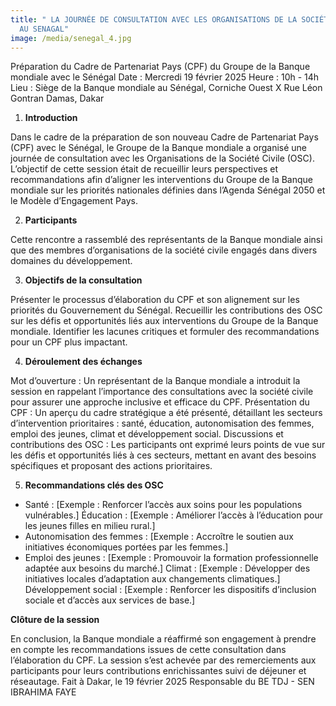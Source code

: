 ```yaml
---
title: " LA JOURNÉE DE CONSULTATION AVEC LES ORGANISATIONS DE LA SOCIÉTÉ CIVILE
  AU SENAGAL"
image: /media/senegal_4.jpg
---
```

Préparation du Cadre de Partenariat Pays (CPF) du Groupe de la Banque mondiale avec le Sénégal
Date : Mercredi 19 février 2025 Heure : 10h - 14h Lieu : Siège de la Banque mondiale au Sénégal, Corniche Ouest X Rue Léon Gontran Damas, Dakar

1. **Introduction** 

Dans le cadre de la préparation de son nouveau Cadre de Partenariat Pays (CPF) avec le Sénégal, le Groupe de la Banque mondiale a organisé une journée de consultation avec les Organisations de la Société Civile (OSC). L’objectif de cette session était de recueillir leurs perspectives et recommandations afin d’aligner les interventions du Groupe de la Banque mondiale sur les priorités nationales définies dans l’Agenda Sénégal 2050 et le Modèle d’Engagement Pays.

2. **Participants** 

Cette rencontre a rassemblé des représentants de la Banque mondiale ainsi que des membres d’organisations de la société civile engagés dans divers domaines du développement.

3. **Objectifs de la consultation** 

Présenter le processus d’élaboration du CPF et son alignement sur les priorités du Gouvernement du Sénégal. Recueillir les contributions des OSC sur les défis et opportunités liés aux interventions du Groupe de la Banque mondiale. Identifier les lacunes critiques et formuler des recommandations pour un CPF plus impactant.

4. **Déroulement des échanges** 

Mot d’ouverture : Un représentant de la Banque mondiale a introduit la session en rappelant l’importance des consultations avec la société civile pour assurer une approche inclusive et efficace du CPF. Présentation du CPF : Un aperçu du cadre stratégique a été présenté, détaillant les secteurs d’intervention prioritaires : santé, éducation, autonomisation des femmes, emploi des jeunes, climat et développement social. Discussions et contributions des OSC : Les participants ont exprimé leurs points de vue sur les défis et opportunités liés à ces secteurs, mettant en avant des besoins spécifiques et proposant des actions prioritaires.

5. **Recommandations clés des OSC** 

* Santé : \[Exemple : Renforcer l’accès aux soins pour les populations vulnérables.] Éducation : \[Exemple : Améliorer l’accès à l’éducation pour les jeunes filles en milieu rural.] 
* Autonomisation des femmes : \[Exemple : Accroître le soutien aux initiatives économiques portées par les femmes.] 
* Emploi des jeunes : \[Exemple : Promouvoir la formation professionnelle adaptée aux besoins du marché.] Climat : \[Exemple : Développer des initiatives locales d’adaptation aux changements climatiques.] Développement social : \[Exemple : Renforcer les dispositifs d’inclusion sociale et d’accès aux services de base.]



**Clôture de la session** 


En conclusion, la Banque mondiale a réaffirmé son engagement à prendre en compte les recommandations issues de cette consultation dans l’élaboration du CPF. La session s’est achevée par des remerciements aux participants pour leurs contributions enrichissantes suivi de déjeuner et réseautage.
Fait à Dakar, le 19 février 2025 Responsable du BE TDJ - SEN IBRAHIMA FAYE